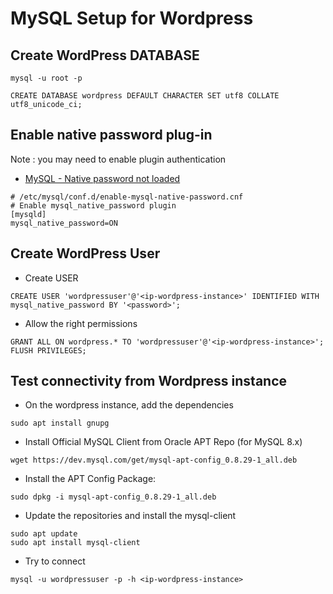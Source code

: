 # MySQL Setup for Wordpress

## Create WordPress DATABASE

```
mysql -u root -p
```

```
CREATE DATABASE wordpress DEFAULT CHARACTER SET utf8 COLLATE utf8_unicode_ci;
```

## Enable native password plug-in

Note : you may need to enable plugin authentication

* [MySQL - Native password not loaded](https://php.watch/articles/fix-php-mysql-84-mysql_native_password-not-loaded)

```
# /etc/mysql/conf.d/enable-mysql-native-password.cnf
# Enable mysql_native_password plugin
[mysqld]
mysql_native_password=ON
```

## Create WordPress User

* Create USER

```
CREATE USER 'wordpressuser'@'<ip-wordpress-instance>' IDENTIFIED WITH mysql_native_password BY '<password>';
```

* Allow the right permissions

```
GRANT ALL ON wordpress.* TO 'wordpressuser'@'<ip-wordpress-instance>';
FLUSH PRIVILEGES;
```

## Test connectivity from Wordpress instance

* On the wordpress instance, add the dependencies

```
sudo apt install gnupg
```

* Install Official MySQL Client from Oracle APT Repo (for MySQL 8.x)

```
wget https://dev.mysql.com/get/mysql-apt-config_0.8.29-1_all.deb
```

* Install the APT Config Package:

```
sudo dpkg -i mysql-apt-config_0.8.29-1_all.deb
```

* Update the repositories and install the mysql-client

```
sudo apt update
sudo apt install mysql-client
```

* Try to connect

```
mysql -u wordpressuser -p -h <ip-wordpress-instance>
```
